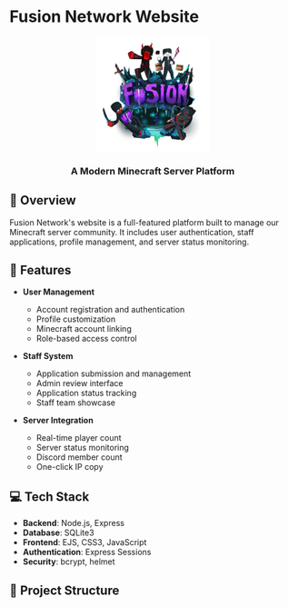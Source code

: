 # Fusion Network Website

<div align="center">
  <img src="public/images/logo.webp" alt="Fusion Network Logo" width="200"/>
  <h3>A Modern Minecraft Server Platform</h3>
</div>

## 📌 Overview
Fusion Network's website is a full-featured platform built to manage our Minecraft server community. It includes user authentication, staff applications, profile management, and server status monitoring.

## 🚀 Features
- **User Management**
  - Account registration and authentication
  - Profile customization
  - Minecraft account linking
  - Role-based access control

- **Staff System**
  - Application submission and management
  - Admin review interface
  - Application status tracking
  - Staff team showcase

- **Server Integration**
  - Real-time player count
  - Server status monitoring
  - Discord member count
  - One-click IP copy

## 💻 Tech Stack
- **Backend**: Node.js, Express
- **Database**: SQLite3
- **Frontend**: EJS, CSS3, JavaScript
- **Authentication**: Express Sessions
- **Security**: bcrypt, helmet

## 📁 Project Structure 
